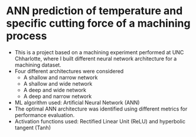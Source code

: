 # ANN prediction of temperature and specific cutting force of a machining process
* This is a project based on a machining experiment performed at UNC Chharlotte, where I built different neural network architecture for a machining dataset.
* Four different architectures were considered
  - A shallow and narrow network
   - A shallow and wide network
  - A deep and wide network
  - A deep and narrow network
* ML algorithm used: Artificial Neural Network (ANN)
* The optimal ANN architecture was identified using different metrics for performance evaluation.
* Activation functions used: Rectified Linear Unit (ReLU) and hyperbolic tangent (Tanh)
